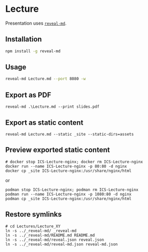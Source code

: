 # Lecture

Presentation uses [`reveal-md`](https://github.com/webpro/reveal-md).

## Installation

```bash
npm install -g reveal-md
```

## Usage

```bash
reveal-md Lecture.md --port 8080 -w
```

## Export as PDF

```
reveal-md .\Lecture.md --print slides.pdf
```

## Export as static content

```
reveal-md Lecture.md --static _site --static-dirs=assets
```

## Preview exported static content

```
# docker stop ICS-Lecture-nginx; docker rm ICS-Lecture-nginx
docker run --name ICS-Lecture-nginx -p 80:80 -d nginx
docker cp _site ICS-Lecture-nginx:/usr/share/nginx/html
```

or

```
podman stop ICS-Lecture-nginx; podman rm ICS-Lecture-nginx
podman run --name ICS-Lecture-nginx -p 1080:80 -d nginx
podman cp _site ICS-Lecture-nginx:/usr/share/nginx/html
```

## Restore symlinks

```
# cd Lectures/Lecture_XY
ln -s ../_reveal-md/ _reveal-md
ln -s ../_reveal-md/README.md README.md
ln -s ../_reveal-md/reveal.json reveal.json
ln -s ../_reveal-md/reveal-md.json reveal-md.json 
```